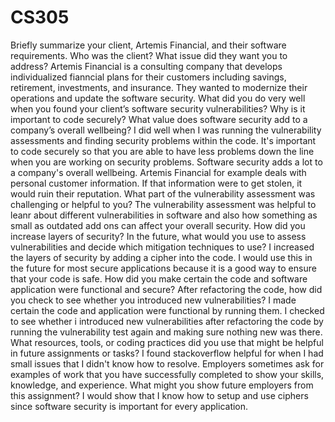 # CS305
Briefly summarize your client, Artemis Financial, and their software requirements. Who was the client? What issue did they want you to address?
Artemis Financial is a consulting company that develops individualized fianncial plans for their customers including savings, retirement, investments, and insurance. They wanted to modernize their operations and update the software security. 
What did you do very well when you found your client’s software security vulnerabilities? Why is it important to code securely? What value does software security add to a company’s overall wellbeing?
I did well when I was running the vulnerability assessments and finding security problems within the code. It's important to code securely so that you are able to have less problems down the line when you are working on security problems. Software security adds a lot to a company's overall wellbeing. Artemis Financial for example deals with personal customer information. If that information were to get stolen, it would ruin their reputation.
What part of the vulnerability assessment was challenging or helpful to you?
The vulnerability assessment was helpful to leanr about different vulnerabilities in software and also how something as small as outdated add ons can affect your overall security.
How did you increase layers of security? In the future, what would you use to assess vulnerabilities and decide which mitigation techniques to use?
I increased the layers of security by adding a cipher into the code. I would use this in the future for most secure applications because it is a good way to ensure that your code is safe. 
How did you make certain the code and software application were functional and secure? After refactoring the code, how did you check to see whether you introduced new vulnerabilities?
I made certain the code and application were functional by running them. I checked to see whether i introduced new vulnerabilities after refactoring the code by running the vulnerability test again and making sure nothing new was there.
What resources, tools, or coding practices did you use that might be helpful in future assignments or tasks?
I found stackoverflow helpful for when I had small issues that I didn't know how to resolve. 
Employers sometimes ask for examples of work that you have successfully completed to show your skills, knowledge, and experience. What might you show future employers from this assignment?
I would show that I know how to setup and use ciphers since software security is important for every application.
